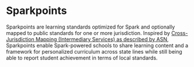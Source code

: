 # Sparkpoints

Sparkpoints are learning standards optimized for Spark and optionally mapped to public standards for one or more jurisdiction.
Inspired by [Cross-Jurisdiction Mapping (Intermediary Services) as described by ASN](http://www.achievementstandards.org/content/how-asn-works),
Sparkpoints enable Spark-powered schools to share learning content and a framework for personalized curriculum across state
lines while still being able to report student achievement in terms of local standards.